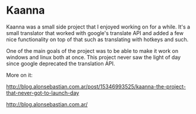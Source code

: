 Kaanna
======

Kaanna was a small side project that I enjoyed working on for a while. It's a small translator that worked with google's translate API and added a few nice functionality on top of that such as translating with hotkeys and such.

One of the main goals of the project was to be able to make it work on windows and linux both at once. This project never saw the light of day since google deprecated the translation API.

More on it:

http://blog.alonsebastian.com.ar/post/15346993525/kaanna-the-project-that-never-got-to-launch-day

http://blog.alonsebastian.com.ar/
